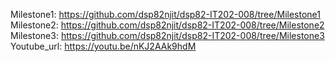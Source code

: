 Milestone1: https://github.com/dsp82njit/dsp82-IT202-008/tree/Milestone1
Milestone2: https://github.com/dsp82njit/dsp82-IT202-008/tree/Milestone2
Milestone3: https://github.com/dsp82njit/dsp82-IT202-008/tree/Milestone3
Youtube_url: https://youtu.be/nKJ2AAk9hdM